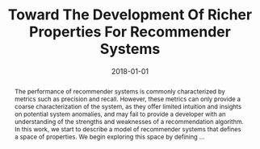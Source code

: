 ---
title: "Toward The Development Of Richer Properties For Recommender Systems"
abstract: "The performance of recommender systems is commonly characterized by metrics such as precision and recall. However, these metrics can only provide a coarse characterization of the system, as they offer limited intuition and insights on potential system anomalies, and may fail to provide a developer with an understanding of the strengths and weaknesses of a recommendation algorithm. In this work, we start to describe a model of recommender systems that defines a space of properties. We begin exploring this space by defining …"
date: 2018-01-01
venue: "Proceedings of the 40th International Conference on Software Engineering: Companion Proceeedings, ICSE 2018, Gothenburg, Sweden, May 27 - June 03, 2018"
paperurl: https://dl.acm.org/doi/abs/10.1145/3183440.3195082
authors: "David Shriver"
awards: ""
---